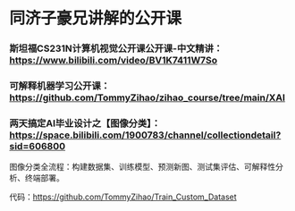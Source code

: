 # 同济子豪兄讲解的公开课

### 斯坦福CS231N计算机视觉公开课公开课-中文精讲：https://www.bilibili.com/video/BV1K7411W7So

### 可解释机器学习公开课：https://github.com/TommyZihao/zihao_course/tree/main/XAI

### 两天搞定AI毕业设计之【图像分类】：https://space.bilibili.com/1900783/channel/collectiondetail?sid=606800

图像分类全流程：构建数据集、训练模型、预测新图、测试集评估、可解释性分析、终端部署。

代码：https://github.com/TommyZihao/Train_Custom_Dataset

